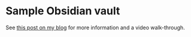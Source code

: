# Sample Obsidian vault

See [this post on my blog](https://www.joshcanhelp.com/notes/) for more information and a video walk-through.

